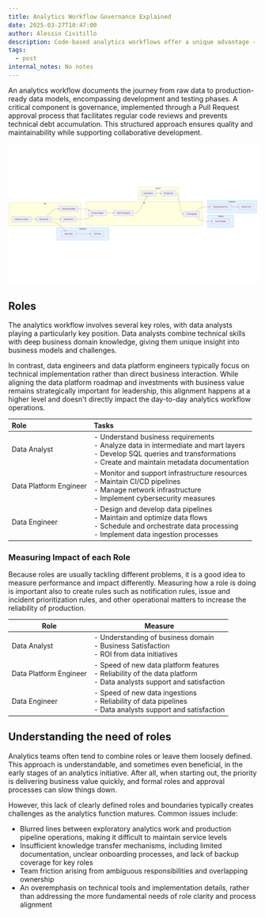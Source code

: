 ```yaml
---
title: Analytics Workflow Governance Explained
date: 2025-03-27T10:47:00
author: Alessio Civitillo
description: Code-based analytics workflows offer a unique advantage - the ability to combine robust collaboration with strict governance. While technically straightforward to implement, this approach only reaches its full potential when aligned with well-adapted business and analytics processes.
tags:
  - post
internal_notes: No notes
---
```

An analytics workflow documents the journey from raw data to production-ready data models, encompassing development and testing phases. A critical component is governance, implemented through a Pull Request approval process that facilitates regular code reviews and prevents technical debt accumulation. This structured approach ensures quality and maintainability while supporting collaborative development.

![typical code-based analytics workflow](/src/assets/images/blog/mermaid-diagram-2025-03-27-102930.png)

## Roles

The analytics workflow involves several key roles, with data analysts playing a particularly key position. Data analysts combine technical skills with deep business domain knowledge, giving them unique insight into business models and challenges.

In contrast, data engineers and data platform engineers typically focus on technical implementation rather than direct business interaction. While aligning the data platform roadmap and investments with business value remains strategically important for leadership, this alignment happens at a higher level and doesn't directly impact the day-to-day analytics workflow operations.

| Role | Tasks |
|:-----|:------|
| Data Analyst | - Understand business requirements<br>- Analyze data in intermediate and mart layers<br>- Develop SQL queries and transformations<br>- Create and maintain metadata documentation |
| Data Platform Engineer | - Monitor and support infrastructure resources<br>- Maintain CI/CD pipelines<br>- Manage network infrastructure<br>- Implement cybersecurity measures |
| Data Engineer | - Design and develop data pipelines<br>- Maintain and optimize data flows<br>- Schedule and orchestrate data processing<br>- Implement data ingestion processes |

### Measuring Impact of each Role

Because roles are usually tackling different problems, it is a good idea to measure performance and impact differently. Measuring how a role is doing is important also to create rules such as notification rules, issue and incident prioritization rules, and other operational matters to increase the reliability of production.

| Role | Measure|
| --- | --- |
| Data Analyst | - Understanding of business domain<br>- Business Satisfaction<br>- ROI from data initiatives |
| Data Platform Engineer | - Speed of new data platform features<br>- Reliability of the data platform<br>- Data analysts support and satisfaction |
| Data Engineer | - Speed of new data ingestions<br>- Reliability of data pipelines<br>- Data analysts support and satisfaction |


## Understanding the need of roles

Analytics teams often tend to combine roles or leave them loosely defined. This approach is understandable, and sometimes even beneficial, in the early stages of an analytics initiative. After all, when starting out, the priority is delivering business value quickly, and formal roles and approval processes can slow things down.

However, this lack of clearly defined roles and boundaries typically creates challenges as the analytics function matures. Common issues include:

- Blurred lines between exploratory analytics work and production pipeline operations, making it difficult to maintain service levels
- Insufficient knowledge transfer mechanisms, including limited documentation, unclear onboarding processes, and lack of backup coverage for key roles
- Team friction arising from ambiguous responsibilities and overlapping ownership
- An overemphasis on technical tools and implementation details, rather than addressing the more fundamental needs of role clarity and process alignment
